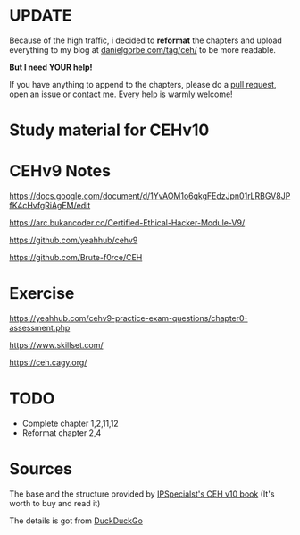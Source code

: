 # UPDATE

Because of the high traffic, i decided to **reformat** the chapters and upload everything to my blog at [danielgorbe.com/tag/ceh/](https://danielgorbe.com/tag/ceh/) to be more readable.

**But I need YOUR help!**

If you have anything to append to the chapters, please do a [pull request](https://help.github.com/en/github/collaborating-with-issues-and-pull-requests/creating-a-pull-request), open an issue or [contact me](https://danielgorbe.com/contact/). Every help is warmly welcome!

# Study material for CEHv10

# CEHv9 Notes

https://docs.google.com/document/d/1YvAOM1o6qkgFEdzJpn01rLRBGV8JPfK4cHvfgRiAgEM/edit

https://arc.bukancoder.co/Certified-Ethical-Hacker-Module-V9/

https://github.com/yeahhub/cehv9

https://github.com/Brute-f0rce/CEH

# Exercise

https://yeahhub.com/cehv9-practice-exam-questions/chapter0-assessment.php

https://www.skillset.com/

https://ceh.cagy.org/

# TODO

- Complete chapter 1,2,11,12
- Reformat chapter 2,4

# Sources

The base and the structure provided by [IPSpecialst's CEH v10 
book](https://ipspecialist.net/courses/ec-council-certified-ethical-hacker-ceh-v10-exam-312-50/) (It's worth to buy and read it)

The details is got from [DuckDuckGo](https://duckduckgo.com/)
